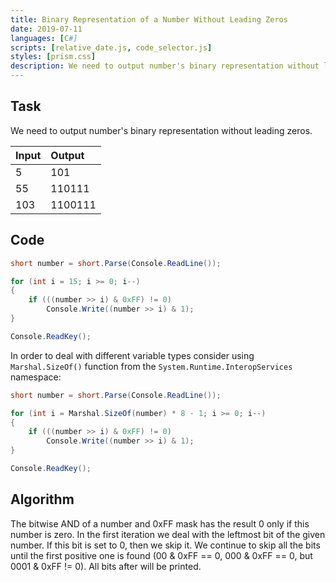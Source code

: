 ```yaml
---
title: Binary Representation of a Number Without Leading Zeros
date: 2019-07-11
languages: [C#]
scripts: [relative_date.js, code_selector.js]
styles: [prism.css]
description: We need to output number's binary representation without leading zeros.
---
```

 
## Task

We need to output number's binary representation without leading zeros.

| Input | Output |
| :---- | :----- |
| 5     | 101    |
| 55    | 110111 |
| 103   | 1100111|

## Code

```csharp
short number = short.Parse(Console.ReadLine());

for (int i = 15; i >= 0; i--)
{
    if (((number >> i) & 0xFF) != 0)
        Console.Write((number >> i) & 1);
}

Console.ReadKey();
```

In order to deal with different variable types consider using `Marshal.SizeOf()` function from the `System.Runtime.InteropServices` namespace:

```csharp
short number = short.Parse(Console.ReadLine());

for (int i = Marshal.SizeOf(number) * 8 - 1; i >= 0; i--)
{
    if (((number >> i) & 0xFF) != 0)
        Console.Write((number >> i) & 1);
}

Console.ReadKey();
```

## Algorithm

The bitwise AND of a number and 0xFF mask has the result 0 only if this number is zero. In the first iteration we deal with the leftmost bit of the given number. If this bit is set to 0, then we skip it. We continue to skip all the bits until the first positive one is found (00 & 0xFF == 0, 000 & 0xFF == 0, but 0001 & 0xFF != 0). All bits after will be printed.